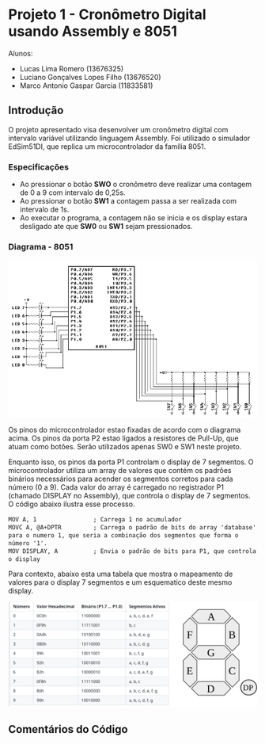 # Projeto 1 - Cronômetro Digital usando Assembly e 8051

Alunos:
- Lucas Lima Romero (13676325)
- Luciano Gonçalves Lopes Filho (13676520)
- Marco Antonio Gaspar Garcia (11833581)

## Introdução
O projeto apresentado visa desenvolver um cronômetro digital com intervalo variável utilizando linguagem Assembly. Foi utilizado o simulador EdSim51DI, que replica um microcontrolador da família 8051.

### Especificações
- Ao pressionar o botão **SWO** o cronômetro deve realizar uma contagem de 0 a 9 com intervalo de 0,25s.
- Ao pressionar o botão **SW1** a contagem passa a ser realizada com intervalo de 1s.
- Ao executar o programa, a contagem não se inicia e os display estara desligado ate que **SW0** ou **SW1** sejam pressionados.


### Diagrama - 8051

![alt text](../Imagens/Diagrama8051.png)

Os pinos do microcontrolador estao fixadas de acordo com o diagrama acima. Os pinos da porta P2 estao ligados a resistores de Pull-Up, que atuam como botões. Serão utilizados apenas SW0 e SW1 neste projeto. 

Enquanto isso, os pinos da porta P1 controlam o display de 7 segmentos. O microcontrolador utiliza um array de valores que contém os padrões binários necessários para acender os segmentos corretos para cada número (0 a 9). Cada valor do array é carregado no registrador P1 (chamado DISPLAY no Assembly), que controla o display de 7 segmentos. O código abaixo ilustra esse processo.

```
MOV A, 1                ; Carrega 1 no acumulador
MOVC A, @A+DPTR         ; Carrega o padrão de bits do array 'database' para o numero 1, que seria a combinação dos segmentos que forma o número '1'.
MOV DISPLAY, A          ; Envia o padrão de bits para P1, que controla o display
```

Para contexto, abaixo esta uma tabela que mostra o mapeamento de valores para o display 7 segmentos e um esquematico deste mesmo display. 

![alt text](../Imagens/Diagrama7seg.png)

## Comentários do Código
